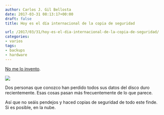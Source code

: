 ```yaml
---
author: Carlos J. Gil Bellosta
date: 2017-03-31 08:13:17+00:00
draft: false
title: Hoy es el día internacional de la copia de seguridad

url: /2017/03/31/hoy-es-el-dia-internacional-de-la-copia-de-seguridad/
categories:
- varios
tags:
- backups
- hardware
---
```


[No me lo invento](http://www.worldbackupday.com/es/).

![](/wp-uploads/2017/03/juramento_copias_seguridad.png#center)

Dos personas que conozco han perdido todos sus datos del disco duro recientemente. Esas cosas pasan más frecuentemente de lo que parece.

Así que no seáis pendejos y haced copias de seguridad de todo este finde. Si es posible, en la nube.
